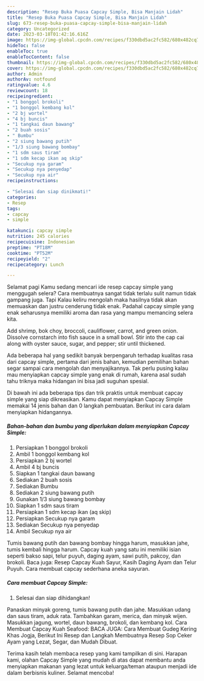 ```yaml
---
description: "Resep Buka Puasa Capcay Simple, Bisa Manjain Lidah"
title: "Resep Buka Puasa Capcay Simple, Bisa Manjain Lidah"
slug: 673-resep-buka-puasa-capcay-simple-bisa-manjain-lidah
category: Uncategorized
date: 2023-03-18T01:42:16.616Z
image: https://img-global.cpcdn.com/recipes/f330dbd5ac2fc582/680x482cq70/capcay-simple-foto-resep-utama.jpg
hideToc: false
enableToc: true
enableTocContent: false
thumbnail: https://img-global.cpcdn.com/recipes/f330dbd5ac2fc582/680x482cq70/capcay-simple-foto-resep-utama.jpg
cover: https://img-global.cpcdn.com/recipes/f330dbd5ac2fc582/680x482cq70/capcay-simple-foto-resep-utama.jpg
author: Admin
authorAv: notfound
ratingvalue: 4.6
reviewcount: 18
recipeingredient:
- "1 bonggol brokoli"
- "1 bonggol kembang kol"
- "2 bj wortel"
- "4 bj buncis"
- "1 tangkai daun bawang"
- "2 buah sosis"
- " Bumbu"
- "2 siung bawang putih"
- "1/3 siung bawang bombay"
- "1 sdm saus tiram"
- "1 sdm kecap ikan aq skip"
- "Secukup nya garam"
- "Secukup nya penyedap"
- "Secukup nya air"
recipeinstructions:

- "Selesai dan siap dinikmati!"
categories:
- Resep
tags:
- capcay
- simple

katakunci: capcay simple 
nutrition: 245 calories
recipecuisine: Indonesian
preptime: "PT18M"
cooktime: "PT52M"
recipeyield: "2"
recipecategory: Lunch

---
```



Selamat pagi Kamu sedang mencari ide resep capcay simple yang menggugah selera? Cara membuatnya sangat tidak terlalu sulit namun tidak gampang juga. Tapi Kalau keliru mengolah maka hasilnya tidak akan memuaskan dan justru cenderung tidak enak. Padahal capcay simple yang enak seharusnya memiliki aroma dan rasa yang mampu memancing selera kita.


Add shrimp, bok choy, broccoli, cauliflower, carrot, and green onion. Dissolve cornstarch into fish sauce in a small bowl. Stir into the cap cai along with oyster sauce, sugar, and pepper; stir until thickened.

Ada beberapa hal yang sedikit banyak berpengaruh terhadap kualitas rasa dari capcay simple, pertama dari jenis bahan, kemudian pemilihan bahan segar sampai cara mengolah dan menyajikannya. Tak perlu pusing kalau mau menyiapkan capcay simple yang enak di rumah, karena asal sudah tahu triknya maka hidangan ini bisa jadi suguhan spesial.


Di bawah ini ada beberapa tips dan trik praktis untuk membuat capcay simple yang siap dikreasikan. Kamu dapat menyiapkan Capcay Simple memakai 14 jenis bahan dan 0 langkah pembuatan. Berikut ini cara dalam menyiapkan hidangannya.

<!--inarticleads1-->

##### Bahan-bahan dan bumbu yang diperlukan dalam menyiapkan Capcay Simple:

1. Persiapkan 1 bonggol brokoli
1. Ambil 1 bonggol kembang kol
1. Persiapkan 2 bj wortel
1. Ambil 4 bj buncis
1. Siapkan 1 tangkai daun bawang
1. Sediakan 2 buah sosis
1. Sediakan  Bumbu
1. Sediakan 2 siung bawang putih
1. Gunakan 1/3 siung bawang bombay
1. Siapkan 1 sdm saus tiram
1. Persiapkan 1 sdm kecap ikan (aq skip)
1. Persiapkan Secukup nya garam
1. Sediakan Secukup nya penyedap
1. Ambil Secukup nya air


Tumis bawang putih dan bawang bombay hingga harum, masukkan jahe, tumis kembali hingga harum. Capcay kuah yang satu ini memiliki isian seperti bakso sapi, telur puyuh, daging ayam, sawi putih, pakcoy, dan brokoli. Baca juga: Resep Capcay Kuah Sayur, Kasih Daging Ayam dan Telur Puyuh. Cara membuat capcay sederhana aneka sayuran. 

<!--inarticleads2-->

##### Cara membuat Capcay Simple:


1. Selesai dan siap dihidangkan!

Panaskan minyak goreng, tumis bawang putih dan jahe. Masukkan udang dan saus tiram, aduk rata. Tambahkan garam, merica, dan minyak wijen. Masukkan jagung, wortel, daun bawang, brokoli, dan kembang kol. Cara Membuat Capcay Kuah Seafood: BACA JUGA: Cara Membuat Gudeg Kering Khas Jogja, Berikut Ini Resep dan Langkah Membuatnya Resep Sop Ceker Ayam yang Lezat, Segar, dan Mudah Dibuat. 

Terima kasih telah membaca resep yang kami tampilkan di sini. Harapan kami, olahan Capcay Simple yang mudah di atas dapat membantu anda menyiapkan makanan yang lezat untuk keluarga/teman ataupun menjadi ide dalam berbisnis kuliner. Selamat mencoba!
